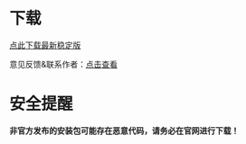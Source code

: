 # 下载

[点此下载最新稳定版](https://cloud.wujiyan.cc/f/PEYlHM/app_release.apk)

意见反馈&联系作者：[点击查看](/Support.html)


# 安全提醒


**非官方发布的安装包可能存在恶意代码，请务必在官网进行下载！**
